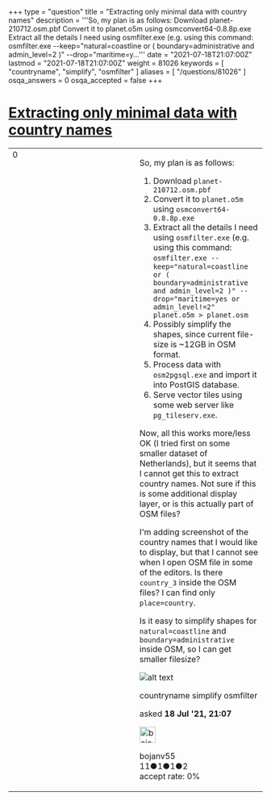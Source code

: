 +++
type = "question"
title = "Extracting only minimal data with country names"
description = '''So, my plan is as follows:  Download planet-210712.osm.pbf  Convert it to planet.o5m using osmconvert64-0.8.8p.exe Extract all the details I need using osmfilter.exe (e.g. using this command: osmfilter.exe --keep=&quot;natural=coastline or ( boundary=administrative and admin_level=2 )&quot; --drop=&quot;maritime=y...'''
date = "2021-07-18T21:07:00Z"
lastmod = "2021-07-18T21:07:00Z"
weight = 81026
keywords = [ "countryname", "simplify", "osmfilter" ]
aliases = [ "/questions/81026" ]
osqa_answers = 0
osqa_accepted = false
+++

<div class="headNormal">

# [Extracting only minimal data with country names](/questions/81026/extracting-only-minimal-data-with-country-names)

</div>

<div id="main-body">

<div id="askform">

<table id="question-table" style="width:100%;">
<colgroup>
<col style="width: 50%" />
<col style="width: 50%" />
</colgroup>
<tbody>
<tr>
<td style="width: 30px; vertical-align: top"><div class="vote-buttons">
<span id="post-81026-upvote" class="ajax-command post-vote up" rel="nofollow" title="I like this post (click again to cancel)"> </span>
<div id="post-81026-score" class="post-score" title="current number of votes">
0
</div>
<span id="post-81026-downvote" class="ajax-command post-vote down" rel="nofollow" title="I dont like this post (click again to cancel)"> </span> <span id="favorite-mark" class="ajax-command favorite-mark" rel="nofollow" title="mark/unmark this question as favorite (click again to cancel)"> </span>
<div id="favorite-count" class="favorite-count">
&#10;</div>
</div></td>
<td><div id="item-right">
<div class="question-body">
<p>So, my plan is as follows:</p>
<ol>
<li>Download <code>planet-210712.osm.pbf</code></li>
<li>Convert it to <code>planet.o5m</code> using <code>osmconvert64-0.8.8p.exe</code></li>
<li>Extract all the details I need using <code>osmfilter.exe</code> (e.g. using this command: <code>osmfilter.exe --keep="natural=coastline or ( boundary=administrative and admin_level=2 )" --drop="maritime=yes or admin_level!=2" planet.o5m &gt; planet.osm</code></li>
<li>Possibly simplify the shapes, since current file-size is ~12GB in OSM format.</li>
<li>Process data with <code>osm2pgsql.exe</code> and import it into PostGIS database.</li>
<li>Serve vector tiles using some web server like <code>pg_tileserv.exe</code>.</li>
</ol>
<p>Now, all this works more/less OK (I tried first on some smaller dataset of Netherlands), but it seems that I cannot get this to extract country names. Not sure if this is some additional display layer, or is this actually part of OSM files?</p>
<p>I'm adding screenshot of the country names that I would like to display, but that I cannot see when I open OSM file in some of the editors. Is there <code>country_3</code> inside the OSM files? I can find only <code>place=country</code>.</p>
<p>Is it easy to simplify shapes for <code>natural=coastline</code> and <code>boundary=administrative</code> inside OSM, so I can get smaller filesize?</p>
<p><img src="/upfiles/Capture_WILpdei.PNG" alt="alt text" /></p>
</div>
<div id="question-tags" class="tags-container tags">
<span class="post-tag tag-link-countryname" rel="tag" title="see questions tagged &#39;countryname&#39;">countryname</span> <span class="post-tag tag-link-simplify" rel="tag" title="see questions tagged &#39;simplify&#39;">simplify</span> <span class="post-tag tag-link-osmfilter" rel="tag" title="see questions tagged &#39;osmfilter&#39;">osmfilter</span>
</div>
<div id="question-controls" class="post-controls">
&#10;</div>
<div class="post-update-info-container">
<div class="post-update-info post-update-info-user">
<p>asked <strong>18 Jul '21, 21:07</strong></p>
<img src="https://secure.gravatar.com/avatar/cd56b4c10801fd7409ee898053120b53?s=32&amp;d=identicon&amp;r=g" class="gravatar" width="32" height="32" alt="bojanv55&#39;s gravatar image" />
<p><span>bojanv55</span><br />
<span class="score" title="11 reputation points">11</span><span title="1 badges"><span class="badge1">●</span><span class="badgecount">1</span></span><span title="1 badges"><span class="silver">●</span><span class="badgecount">1</span></span><span title="2 badges"><span class="bronze">●</span><span class="badgecount">2</span></span><br />
<span class="accept_rate" title="Rate of the user&#39;s accepted answers">accept rate:</span> <span title="bojanv55 has no accepted answers">0%</span></p>
</img>
</div>
</div>
<div id="comments-container-81026" class="comments-container">
&#10;</div>
<div id="comment-tools-81026" class="comment-tools">
&#10;</div>
<div class="clear">
&#10;</div>
<div id="comment-81026-form-container" class="comment-form-container">
&#10;</div>
<div class="clear">
&#10;</div>
</div></td>
</tr>
</tbody>
</table>

</div>

</div>

